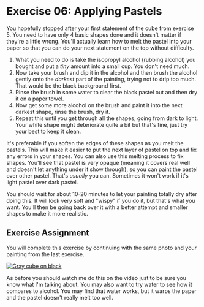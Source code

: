 Exercise 06: Applying Pastels
=============================


You hopefully stopped after your first statement of the cube from exercise 5.  You need to have only 4 basic shapes done and it doesn't matter if they're a little wrong.  You'll actually learn how to melt the pastel into your paper so that you can do your next statement on the top without difficulty.

1. What you need to do is take the isopropyl alcohol (rubbing alcohol) you bought and put a *tiny* amount into a small cup.  You don't need much.
2. Now take your brush and dip it in the alcohol and then brush the alcohol gently onto the *darkest* part of the painting, trying not to drip too much.  That would be the black background first.
3. Rinse the brush in some water to clear the black pastel out and then dry it on a paper towel.
4. Now get some more alcohol on the brush and paint it into the next darkest shape, rinse the brush, dry it.
5. Repeat this until you get through all the shapes, going from dark to light.  Your white shape might deteriorate quite a bit but that's fine, just try your best to keep it clean.

It's preferable if you soften the edges of these shapes as you melt the pastels.  This will make it easier to put the next layer of pastel on top and fix any errors in your shapes.  You can also use this melting process to fix shapes.  You'll see that pastel is very opaque (meaning it covers real well and doesn't let anything under it show through), so you can paint the pastel over other pastel.  That's *usually* you can.  Sometimes it won't work if it's light pastel over dark pastel.

You should wait for about 10-20 minutes to let your painting totally dry after doing this.  It will look very soft and "wispy" if you do it, but that's what you want.  You'll then be going back over it with a better attempt and smaller shapes to make it more realistic.

Exercise Assignment
-------------------

You will complete this exercise by continuing with the same photo and your painting from the last exercise.

[![Gray cube on black](https://s3.amazonaws.com/photos.learnartthehardway.com/basic_shapes/tiny/cube_gray_on_black.JPG)](https://s3.amazonaws.com/photos.learnartthehardway.com/basic_shapes/large/cube_gray_on_black.JPG)

As before you should watch me do this on the video just to be sure you know what I'm talking about.  You may also want to try water to see how it compares to alcohol.  You may find that water works, but it warps the paper and the pastel doesn't really melt too well.

